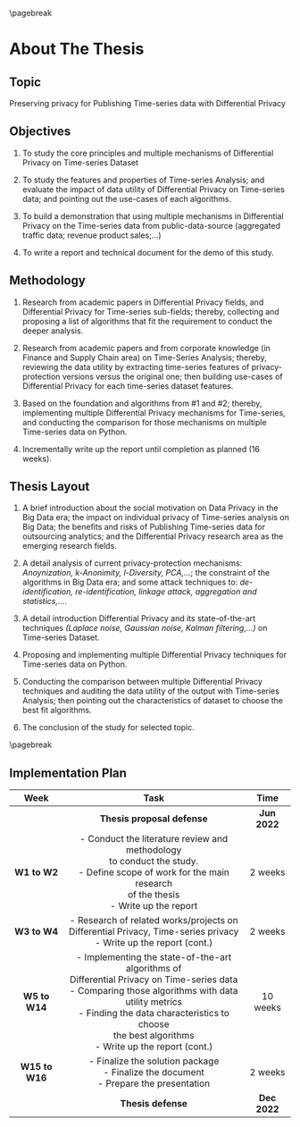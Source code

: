 \pagebreak

# About The Thesis

## Topic

Preserving privacy for Publishing Time-series data with Differential Privacy

## Objectives

1. To study the core principles and multiple mechanisms of Differential Privacy on Time-series Dataset
   
2. To study the features and properties of Time-series Analysis; and evaluate the impact of data utility of Differential Privacy on Time-series data; and pointing out the use-cases of each algorithms.

3. To build a demonstration that using multiple mechanisms in Differential Privacy on the Time-series data from public-data-source (aggregated traffic data; revenue product sales;...) 

4. To write a report and technical document for the demo of this study.


## Methodology

1. Research from academic papers in Differential Privacy fields, and Differential Privacy for Time-series sub-fields; thereby, collecting and proposing a list of algorithms that fit the requirement to conduct the deeper analysis.

2. Research from academic papers and from corporate knowledge (in Finance and Supply Chain area) on Time-Series Analysis; thereby, reviewing the data utility by extracting time-series features of privacy-protection versions versus the original one; then building use-cases of Differential Privacy for each time-series dataset features.

3. Based on the foundation and algorithms from #1 and #2; thereby, implementing multiple Differential Privacy mechanisms for Time-series, and conducting the comparison for those mechanisms on multiple Time-series data on Python.

4. Incrementally write up the report until completion as planned (16 weeks).

## Thesis Layout

1. A brief introduction about the social motivation on Data Privacy in the Big Data era; the impact on individual privacy of Time-series analysis on Big Data; the benefits and risks of Publishing Time-series data for outsourcing analytics; and the Differential Privacy research area as the emerging research fields.

2. A detail analysis of current privacy-protection mechanisms: *Anoynization, k-Anonimity, l-Diversity, PCA,...*; the constraint of the algorithms in Big Data era; and some attack techniques to: *de-identification, re-identification, linkage attack, aggregation and statistics,...*.

3. A detail introduction Differential Privacy and its state-of-the-art techniques *(Laplace noise, Gaussian noise, Kalman filtering,...)* on Time-series Dataset.

4. Proposing and implementing multiple Differential Privacy techniques for Time-series data on Python.

5. Conducting the comparison between multiple Differential Privacy techniques and auditing the data utility of the output with Time-series Analysis; then pointing out the characteristics of dataset to choose the best fit algorithms.

6. The conclusion of the study for selected topic.

\pagebreak

## Implementation Plan

| **Week** 	| **Task** 	| **Time** 	|
|:---:	|:---:	|:---:	|
|  	| **Thesis proposal defense** 	| **Jun 2022** 	|
| **W1 to W2** 	| - Conduct the literature review and methodology <br>to conduct the study. <br>- Define scope of work for the main research <br>of the thesis<br>- Write up the report 	| 2 weeks 	|
| **W3 to W4** 	| - Research of related works/projects on <br>Differential Privacy, Time-series privacy<br>- Write up the report (cont.) 	| 2 weeks 	|
| **W5 to W14** 	| - Implementing the state-of-the-art algorithms of <br>Differential Privacy on Time-series data<br>- Comparing those algorithms with data utility metrics<br>- Finding the data characteristics to choose <br>the best algorithms<br>- Write up the report (cont.) 	| 10 weeks 	|
| **W15 to W16** 	| - Finalize the solution package<br>- Finalize the document<br>- Prepare the presentation 	| 2 weeks 	|
|  	| **Thesis defense** 	| **Dec 2022** 	|